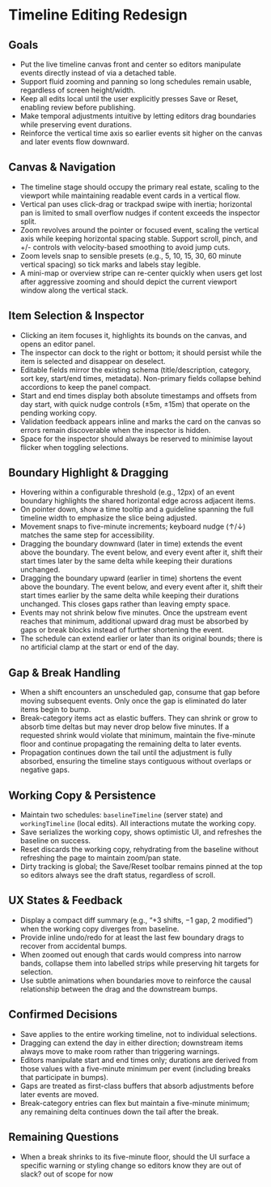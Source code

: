 # Timeline Editing Redesign

## Goals

- Put the live timeline canvas front and center so editors manipulate events directly instead of via a detached table.
- Support fluid zooming and panning so long schedules remain usable, regardless of screen height/width.
- Keep all edits local until the user explicitly presses Save or Reset, enabling review before publishing.
- Make temporal adjustments intuitive by letting editors drag boundaries while preserving event durations.
- Reinforce the vertical time axis so earlier events sit higher on the canvas and later events flow downward.

## Canvas & Navigation

- The timeline stage should occupy the primary real estate, scaling to the viewport while maintaining readable event cards in a vertical flow.
- Vertical pan uses click-drag or trackpad swipe with inertia; horizontal pan is limited to small overflow nudges if content exceeds the inspector split.
- Zoom revolves around the pointer or focused event, scaling the vertical axis while keeping horizontal spacing stable. Support scroll, pinch, and +/- controls with velocity-based smoothing to avoid jump cuts.
- Zoom levels snap to sensible presets (e.g., 5, 10, 15, 30, 60 minute vertical spacing) so tick marks and labels stay legible.
- A mini-map or overview stripe can re-center quickly when users get lost after aggressive zooming and should depict the current viewport window along the vertical stack.

## Item Selection & Inspector

- Clicking an item focuses it, highlights its bounds on the canvas, and opens an editor panel.
- The inspector can dock to the right or bottom; it should persist while the item is selected and disappear on deselect.
- Editable fields mirror the existing schema (title/description, category, sort key, start/end times, metadata). Non-primary fields collapse behind accordions to keep the panel compact.
- Start and end times display both absolute timestamps and offsets from day start, with quick nudge controls (±5m, ±15m) that operate on the pending working copy.
- Validation feedback appears inline and marks the card on the canvas so errors remain discoverable when the inspector is hidden.
- Space for the inspector should always be reserved to minimise layout flicker when toggling selections.

## Boundary Highlight & Dragging

- Hovering within a configurable threshold (e.g., 12px) of an event boundary highlights the shared horizontal edge across adjacent items.
- On pointer down, show a time tooltip and a guideline spanning the full timeline width to emphasize the slice being adjusted.
- Movement snaps to five-minute increments; keyboard nudge (↑/↓) matches the same step for accessibility.
- Dragging the boundary downward (later in time) extends the event above the boundary. The event below, and every event after it, shift their start times later by the same delta while keeping their durations unchanged.
- Dragging the boundary upward (earlier in time) shortens the event above the boundary. The event below, and every event after it, shift their start times earlier by the same delta while keeping their durations unchanged. This closes gaps rather than leaving empty space.
- Events may not shrink below five minutes. Once the upstream event reaches that minimum, additional upward drag must be absorbed by gaps or break blocks instead of further shortening the event.
- The schedule can extend earlier or later than its original bounds; there is no artificial clamp at the start or end of the day.

## Gap & Break Handling

- When a shift encounters an unscheduled gap, consume that gap before moving subsequent events. Only once the gap is eliminated do later items begin to bump.
- Break-category items act as elastic buffers. They can shrink or grow to absorb time deltas but may never drop below five minutes. If a requested shrink would violate that minimum, maintain the five-minute floor and continue propagating the remaining delta to later events.
- Propagation continues down the tail until the adjustment is fully absorbed, ensuring the timeline stays contiguous without overlaps or negative gaps.

## Working Copy & Persistence

- Maintain two schedules: `baselineTimeline` (server state) and `workingTimeline` (local edits). All interactions mutate the working copy.
- Save serializes the working copy, shows optimistic UI, and refreshes the baseline on success.
- Reset discards the working copy, rehydrating from the baseline without refreshing the page to maintain zoom/pan state.
- Dirty tracking is global; the Save/Reset toolbar remains pinned at the top so editors always see the draft status, regardless of scroll.

## UX States & Feedback

- Display a compact diff summary (e.g., “+3 shifts, −1 gap, 2 modified”) when the working copy diverges from baseline.
- Provide inline undo/redo for at least the last few boundary drags to recover from accidental bumps.
- When zoomed out enough that cards would compress into narrow bands, collapse them into labelled strips while preserving hit targets for selection.
- Use subtle animations when boundaries move to reinforce the causal relationship between the drag and the downstream bumps.

## Confirmed Decisions

- Save applies to the entire working timeline, not to individual selections.
- Dragging can extend the day in either direction; downstream items always move to make room rather than triggering warnings.
- Editors manipulate start and end times only; durations are derived from those values with a five-minute minimum per event (including breaks that participate in bumps).
- Gaps are treated as first-class buffers that absorb adjustments before later events are moved.
- Break-category entries can flex but maintain a five-minute minimum; any remaining delta continues down the tail after the break.

## Remaining Questions

- When a break shrinks to its five-minute floor, should the UI surface a specific warning or styling change so editors know they are out of slack? out of scope for now
